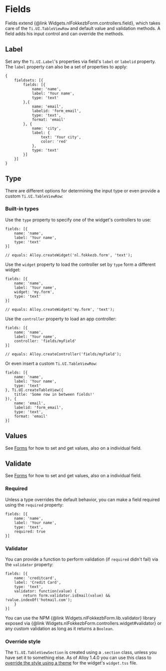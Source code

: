 # Fields

Fields extend {@link Widgets.nlFokkezbForm.controllers.field}, which takes care of the `Ti.UI.TableViewRow` and default value and validation methods. A field adds his input control and can override the methods.
	
## Label

Set any the `Ti.UI.Label`'s properties via field's `label` or `labelid` property. The `label` property can also be a set of properties to apply:

	{
		fieldsets: [{
			fields: [{
				name: 'name',
				label: 'Your name',
				type: 'text'
			},{
				name: 'email',
				labelid: 'form_email',
				type: 'text',
				format: 'email'
			}, {
				name: 'city',
				label: {
					text: 'Your city',
					color: 'red'
				},
				type: 'text'
			}]
		}]
	}

## Type

There are different options for determining the input type or even provide a custom `Ti.UI.TableViewRow`:

### Built-in types

Use the `type` property to specify one of the widget's controllers to use:

	fields: [{
		name: 'name',
		label: 'Your name',
		type: 'text'
	}]

	// equals: Alloy.createWidget('nl.fokkezb.form', 'text');

Use the `widget` property to load the controller set by `type` form a different widget:

	fields: [{
		name: 'name',
		label: 'Your name',
		widget: 'my.form',
		type: 'text'
	}]

	// equals: Alloy.createWidget('my.form', 'text');

Use the `controller` property to load an app controller:

	fields: [{
		name: 'name',
		label: 'Your name',
		controller: 'fields/myField'
	}]

	// equals: Alloy.createController('fields/myField');

Or even insert a custom `Ti.UI.TableViewRow`:

	fields: [{
		name: 'name',
		label: 'Your name',
		type: 'text'
	}, Ti.UI.createTableView({
		title: 'Some row in between fields!'
	}), {
		name: 'email',
		labelid: 'form_email',
		type: 'text',
		format: 'email'
	}]

## Values

See [Forms](#!/guide/forms-section-values) for how to set and get values, also on a individual field.

## Validate

See [Forms](#!/guide/forms-section-validate) for how to set and get values, also on a individual field.

### Required

Unless a type overrides the default behavior, you can make a field required using the `required` property:

	fields: [{
		name: 'name',
		label: 'Your name',
		type: 'text',
		required: true
	}]

### Validator

You can provide a function to perform validation (if `required` didn't fail) via the `validator` property:

	fields: [{
		name: 'creditcard',
		label: 'Credit Card',
		type: 'text',
		validator: function(value) {
			return form.validator.isEmail(value) && !value.indexOf('hotmail.com');
		}
	}]

You can use the NPM {@link Widgets.nlFokkezbForm.lib.validator} library exposed via {@link Widgets.nlFokkezbForm.controllers.widget#validator} or any custom validation as long as it returns a `Boolean`.
	
### Override style
The `Ti.UI.TableViewSection` is created using a `.section` class, unless you have set it to something else. As of Alloy 1.4.0 you can use this class to [override the style using a theme](https://jira.appcelerator.org/browse/ALOY-378) for the widget's `widget.tss` file.